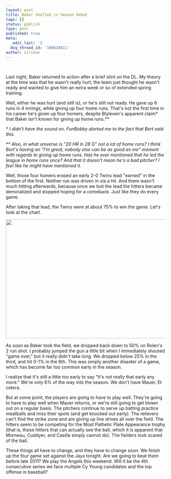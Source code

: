 ```yaml
---
layout: post
title: Baker Shelled in Season Debut
tags: []
status: publish
type: post
published: true
meta:
  _edit_last: '2'
  dsq_thread_id: '160638411'
author: sirsean
---
```

 

Last night, Baker returned to action after a brief stint on the DL. My theory at the time was that he wasn't really hurt, the team just thought he wasn't ready and wanted to give him an extra week or so of extended spring training.

Well, either he was hurt (and still is), or he's still not ready. He gave up 6 runs in 4 innings, while giving up four home runs. That's not the first time in his career he's given up four homers, despite Blyleven's apparent claim* that Baker isn't known for giving up home runs.**

<em>* I didn't have the sound on. FunBobby alerted me to the fact that Bert said this.</em>

<em>** Also, in what universe is "20 HR in 28 G" not a lot of home runs? I think Bert's having an "I'm great, nobody else can be as good as me" moment with regards to giving up home runs. Has he ever mentioned that he led the league in home runs once? And that it doesn't mean he's a bad pitcher? I feel like he might have mentioned it.</em>

Well, those four homers erased an early 2-0 Twins lead "earned" in the bottom of the first. Neither run was driven in via a hit. And there wasn't much hitting afterwards, because once we lost the lead the hitters became demoralized and stopped hoping for a comeback. Just like they do every game.

After taking that lead, the Twins were at about 75% to win the game. Let's look at the chart.

<img class="alignnone" title="Blue Jays @ Twins, 4/15/2009" src="http://www.fangraphs.com/tgraphs/20090415_BlueJays_Twins_0.png" alt="" width="590" height="375" />

As soon as Baker took the field, we dropped back down to 50% on Rolen's 2 run shot. I probably jumped the gun a little bit when I immediately shouted "game over," but it really didn't take long. We dropped below 25% in the third, and hit 0-1% in the 6th. This was simply another disaster of a game, which has become far too common early in the season.

I realize that it's still a little too early to say "It's not really that early any more." We're only 6% of the way into the season. We don't have Mauer. Et cetera.

But at some point, the players are going to have to play well. They're going to have to play well when Mauer returns, or we're still going to get blown out on a regular basis. The pitchers continue to serve up batting practice meatballs and miss their spots (and get knocked out early). The relievers can't find the strike zone and are giving up line drives all over the field. The hitters seem to be competing for the Most Pathetic Plate Appearance trophy (that is, those hitters that can actually see the ball, which it is apparent that Morneau, Cuddyer, and Casilla simply cannot do). The fielders look scared of the ball.

These things all have to change, and they have to change soon. We finish up the four game set against the Jays tonight. Are we going to beat them before late 2011? We play the Angels this weekend. Will it be the 4th consecutive series we face multiple Cy Young candidates and the top offense in baseball?

